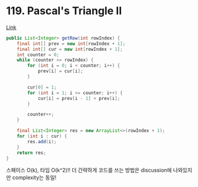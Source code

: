 # 119. Pascal's Triangle II

[Link](https://leetcode.com/problems/pascals-triangle-ii/)

```java
public List<Integer> getRow(int rowIndex) {
    final int[] prev = new int[rowIndex + 1];
    final int[] cur = new int[rowIndex + 1];
    int counter = 0;
    while (counter <= rowIndex) {
        for (int i = 0; i < counter; i++) {
            prev[i] = cur[i];
        }

        cur[0] = 1;
        for (int i = 1; i <= counter; i++) {
            cur[i] = prev[i - 1] + prev[i];
        }

        counter++;
    }

    final List<Integer> res = new ArrayList<>(rowIndex + 1);
    for (int i : cur) {
        res.add(i);
    }
    return res;
}
```

스페이스 O(k), 타임 O(k^2)!! 더 간략하게 코드를 쓰는 방법은 discussion에 나와있지만 complexity는 동일!